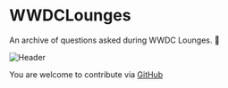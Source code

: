 # WWDCLounges

An archive of questions asked during WWDC Lounges. 🙌

![Header](https://user-images.githubusercontent.com/21968377/173248484-1c2a9d58-f725-4379-9a50-744428b52222.png)

You are welcome to contribute via [GitHub](https://github.com/roblack/WWDCLounges)
